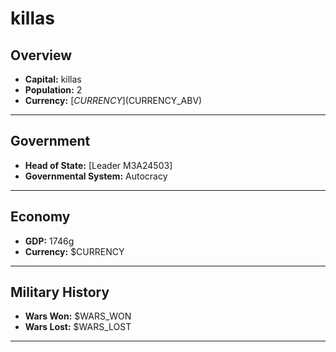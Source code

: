 # killas

## Overview

- **Capital:** killas
- **Population:** 2
- **Currency:** [$CURRENCY] ($CURRENCY_ABV)

---

## Government

- **Head of State:** [Leader M3A24503]
- **Governmental System:** Autocracy

---

## Economy

- **GDP:** 1746g
- **Currency:** $CURRENCY

---

## Military History

- **Wars Won:** $WARS_WON
- **Wars Lost:** $WARS_LOST

---

